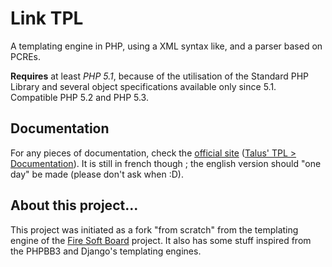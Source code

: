 Link TPL
==========
A templating engine in PHP, using a XML syntax like, and a parser based on PCREs.

**Requires** at least *PHP 5.1*, because of the utilisation of the Standard PHP Library and several object specifications available only since 5.1. Compatible PHP 5.2 and PHP 5.3.

Documentation
-------------
For any pieces of documentation, check the [official site](http://www.talus-works.net) ([Talus' TPL > Documentation](http://www.talus-works.net/forum-6-p1-rapports-de-bugs.html)).
It is still in french though ; the english version should "one day" be made (please don't ask when :D).

About this project...
---------------------
This project was initiated as a fork "from scratch" from the templating engine of the [Fire Soft Board](http://www.fire-soft-board.com) project. It also has some stuff inspired from the PHPBB3 and Django's templating engines.
